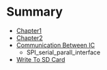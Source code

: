 # Summary

* [Chapter1](manuscript/chapter1.md)
* [Chapter2](manuscript/chapter2.md)
* [Communication Between IC](manuscript/communication_between_ic.md)
   * SPI_serial_parall_interface
* [Write To SD Card](manuscript/ESP8266_write_to_sd_card.md)


